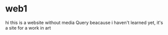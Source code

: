 # web1
hi this is a website without media Query beacause i haven't learned yet, it's a site for a work in art 
